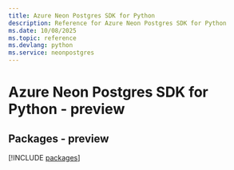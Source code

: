 ```yaml
---
title: Azure Neon Postgres SDK for Python
description: Reference for Azure Neon Postgres SDK for Python
ms.date: 10/08/2025
ms.topic: reference
ms.devlang: python
ms.service: neonpostgres
---
```

# Azure Neon Postgres SDK for Python - preview
## Packages - preview
[!INCLUDE [packages](neon-postgres-index.md)]